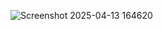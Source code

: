 ![Screenshot 2025-04-13 164620](https://github.com/user-attachments/assets/cd5c2ba6-3584-4b7c-84c0-e093bf91413b)


